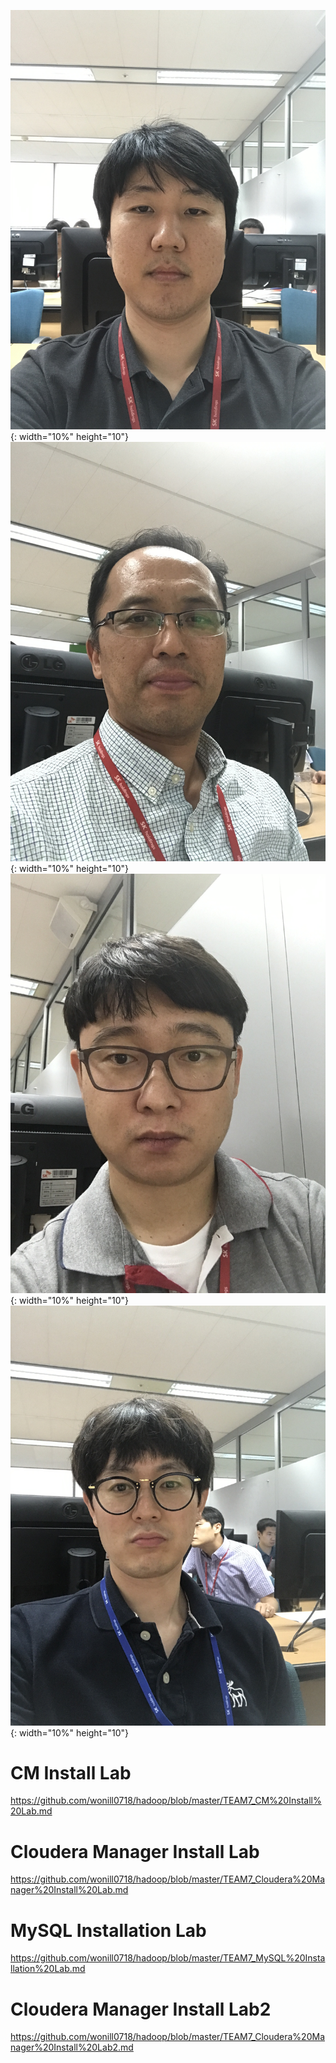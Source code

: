 ![김두연](./image/TEAM7_김두연.JPG){: width="10%" height="10"}
![정병우](./image/TEAM7_정병우.JPG){: width="10%" height="10"}
![정원일](./image/TEAM7_정원일.JPG){: width="10%" height="10"}
![홍기철](./image/TEAM7_홍기철.JPG){: width="10%" height="10"}

# CM Install Lab
https://github.com/wonill0718/hadoop/blob/master/TEAM7_CM%20Install%20Lab.md

# Cloudera Manager Install Lab
https://github.com/wonill0718/hadoop/blob/master/TEAM7_Cloudera%20Manager%20Install%20Lab.md

# MySQL Installation Lab
https://github.com/wonill0718/hadoop/blob/master/TEAM7_MySQL%20Installation%20Lab.md

# Cloudera Manager Install Lab2
https://github.com/wonill0718/hadoop/blob/master/TEAM7_Cloudera%20Manager%20Install%20Lab2.md






